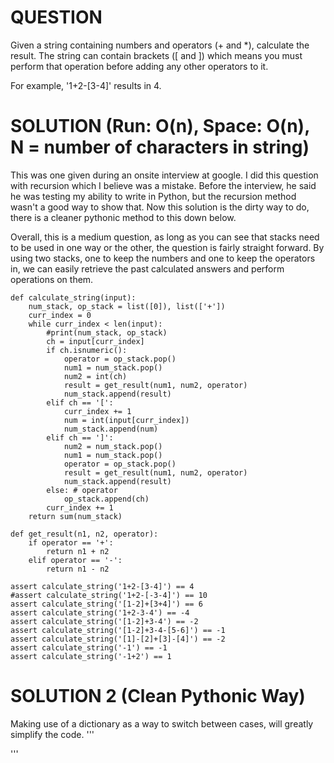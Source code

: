 # QUESTION
Given a string containing numbers and operators (+ and \*), calculate the result. The string can contain brackets (\[ and \]) which means you must perform that operation before adding any other operators to it.

For example, '1+2-\[3-4\]' results in 4.

# SOLUTION (Run: O(n), Space: O(n), N = number of characters in string)
This was one given during an onsite interview at google. I did this question with recursion which I believe was a mistake. 
Before the interview, he said he was testing my ability to write in Python, but the recursion method wasn't a good way to show that.
Now this solution is the dirty way to do, there is a cleaner pythonic method to this down below.

Overall, this is a medium question, as long as you can see that stacks need to be used in one way or the other, the question is fairly straight forward. By using two stacks, one to keep the numbers and one to keep the operators in, we can easily retrieve the past calculated answers and perform operations on them.

```
def calculate_string(input):
    num_stack, op_stack = list([0]), list(['+'])
    curr_index = 0
    while curr_index < len(input):
        #print(num_stack, op_stack)
        ch = input[curr_index]
        if ch.isnumeric():
            operator = op_stack.pop()
            num1 = num_stack.pop()
            num2 = int(ch)
            result = get_result(num1, num2, operator)
            num_stack.append(result)
        elif ch == '[':
            curr_index += 1
            num = int(input[curr_index])
            num_stack.append(num)
        elif ch == ']':
            num2 = num_stack.pop()
            num1 = num_stack.pop()
            operator = op_stack.pop()
            result = get_result(num1, num2, operator)
            num_stack.append(result)
        else: # operator
            op_stack.append(ch)
        curr_index += 1
    return sum(num_stack)
    
def get_result(n1, n2, operator):
    if operator == '+':
        return n1 + n2
    elif operator == '-':
        return n1 - n2

assert calculate_string('1+2-[3-4]') == 4
#assert calculate_string('1+2-[-3-4]') == 10
assert calculate_string('[1-2]+[3+4]') == 6
assert calculate_string('1+2-3-4') == -4
assert calculate_string('[1-2]+3-4') == -2
assert calculate_string('[1-2]+3-4-[5-6]') == -1
assert calculate_string('[1]-[2]+[3]-[4]') == -2
assert calculate_string('-1') == -1
assert calculate_string('-1+2') == 1
```

# SOLUTION 2 (Clean Pythonic Way)
Making use of a dictionary as a way to switch between cases, will greatly simplify the code.
'''

'''
